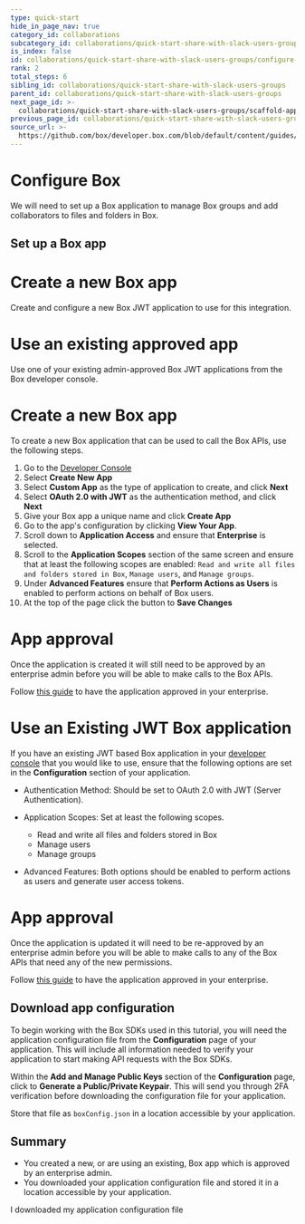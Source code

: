 ```yaml
---
type: quick-start
hide_in_page_nav: true
category_id: collaborations
subcategory_id: collaborations/quick-start-share-with-slack-users-groups
is_index: false
id: collaborations/quick-start-share-with-slack-users-groups/configure-box
rank: 2
total_steps: 6
sibling_id: collaborations/quick-start-share-with-slack-users-groups
parent_id: collaborations/quick-start-share-with-slack-users-groups
next_page_id: >-
  collaborations/quick-start-share-with-slack-users-groups/scaffold-application-code
previous_page_id: collaborations/quick-start-share-with-slack-users-groups/configure-slack
source_url: >-
  https://github.com/box/developer.box.com/blob/default/content/guides/collaborations/quick-start-share-with-slack-users-groups/2-configure-box.md
---
```

# Configure Box

We will need to set up a Box application to manage Box groups and add
collaborators to files and folders in Box.

## Set up a Box app

<Grid columns='2'>

<Choose option='box.app_type' value='create_new' color='blue'>

# Create a new Box app

Create and configure a new Box JWT application to use for this integration.

</Choose>

<Choose option='box.app_type' value='use_own' color='blue'>

# Use an existing approved app

Use one of your existing admin-approved Box JWT applications from the Box
developer console.

</Choose>

</Grid>

<Choice option='box.app_type' value='create_new' color='none'>

# Create a new Box app

To create a new Box application that can be used to call the Box APIs, use
the following steps.

1. Go to the [Developer Console][devconsole]
1. Select **Create New App**
1. Select **Custom App** as the type of application to create, and click
   **Next**
1. Select **OAuth 2.0 with JWT** as the authentication method, and click
   **Next**
1. Give your Box app a unique name and click **Create App**
1. Go to the app's configuration by clicking **View Your App**.
1. Scroll down to **Application Access** and ensure that **Enterprise** is
   selected.
1. Scroll to the **Application Scopes** section of the same screen
   and ensure that at least the following scopes are enabled:
   `Read and write all files and folders stored in Box`, `Manage users`, and
   `Manage groups`.
1. Under **Advanced Features** ensure that **Perform Actions as Users** is
   enabled to perform actions on behalf of Box users.
1. At the top of the page click the button to **Save Changes**

<Message type='warning'>

# App approval

Once the application is created it will still need to be approved by an
enterprise admin before you will be able to make calls to the Box APIs.

Follow [this guide](g://applications/custom-apps/app-approval/) to have the
application approved in your enterprise.

</Message>

</Choice>

<Choice option='box.app_type' value='use_own' color='none'>

# Use an Existing JWT Box application

If you have an existing JWT based Box application in your
[developer console][devconsole] that you would like to use, ensure that the
following options are set in the **Configuration** section of your
application.

* Authentication Method: Should be set to OAuth 2.0 with JWT (Server
Authentication).
* Application Scopes: Set at least the following scopes.
  * Read and write all files and folders stored in Box
  * Manage users
  * Manage groups
* Advanced Features: Both options should be enabled to
  perform actions as users and generate user access tokens.

  <Message type='warning'>

# App approval

Once the application is updated it will need to be re-approved by an
enterprise admin before you will be able to make calls to any of the Box
APIs that need any of the new permissions.

Follow [this guide](g://applications/custom-apps/app-approval/) to have the
application approved in your enterprise.

</Message>

</Choice>

## Download app configuration

To begin working with the Box SDKs used in this tutorial, you will need the
application configuration file from the **Configuration** page of your
application. This will include all information needed to verify your
application to start making API requests with the Box SDKs.

Within the **Add and Manage Public Keys** section of the **Configuration**
page, click to **Generate a Public/Private Keypair**. This will send you
through 2FA verification before downloading the configuration file for your
application.

Store that file as `boxConfig.json` in a location accessible by your
application.

## Summary

* You created a new, or are using an existing, Box app which is approved by an
 enterprise admin.
* You downloaded your application configuration file and stored it in a location
 accessible by your application.

<Observe option='box.app_type' value='use_own,create_new'>

<Next>

I downloaded my application configuration file

</Next>

</Observe>

[devconsole]: https://cloud.app.box.com/developers/console